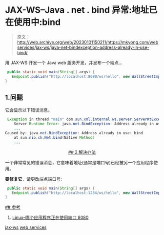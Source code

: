 # JAX-WS–Java . net . bind 异常:地址已在使用中:bind

> 原文：<http://web.archive.org/web/20230101150211/https://mkyong.com/webservices/jax-ws/java-net-bindexception-address-already-in-use-bind/>

用 JAX-WS 开发一个 Java web 服务开发，并发布一个端点…

```java
 public static void main(String[] args) {
   Endpoint.publish("http://localhost:8080/ws/hello", new WallStreetImpl());
} 
```

## 1.问题

它会显示以下错误消息。

```java
 Exception in thread "main" com.sun.xml.internal.ws.server.ServerRtException: 
	Server Runtime Error: java.net.BindException: Address already in use: bind
	...
Caused by: java.net.BindException: Address already in use: bind
	at sun.nio.ch.Net.bind(Native Method)
	... 
```

 <ins class="adsbygoogle" style="display:block; text-align:center;" data-ad-format="fluid" data-ad-layout="in-article" data-ad-client="ca-pub-2836379775501347" data-ad-slot="6894224149">## 2.解决办法

一个非常常见的错误消息，它意味着地址(通常是端口号)已经被另一个应用程序使用。

**要修复它**，请更改端点端口号:

```java
 public static void main(String[] args) {
   Endpoint.publish("http://localhost:1234/ws/hello", new WallStreetImpl());
} 
```

 <ins class="adsbygoogle" style="display:block" data-ad-client="ca-pub-2836379775501347" data-ad-slot="8821506761" data-ad-format="auto" data-ad-region="mkyongregion">## 参考

1.  [Linux–哪个应用程序正在使用端口 8080](http://web.archive.org/web/20190201025100/http://www.mkyong.com/linux/linux-which-application-is-using-port-8080/)

[jax-ws](http://web.archive.org/web/20190201025100/http://www.mkyong.com/tag/jax-ws/) [web services](http://web.archive.org/web/20190201025100/http://www.mkyong.com/tag/web-services/)







